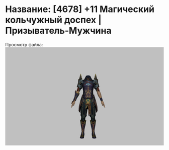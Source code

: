# Название: [4678] +11 Магический кольчужный доспех | Призыватель-Мужчина

Просмотр файла:
![p080005.png](p080005.png)
